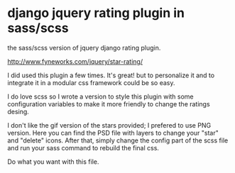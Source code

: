 django jquery rating plugin in sass/scss
=====================

the sass/scss version of jquery django rating plugin.

http://www.fyneworks.com/jquery/star-rating/

I did used this plugin a few times. It's great! but to personalize it and to integrate it in a modular css framework could be so easy.

I do love scss so I wrote a version to style this plugin with some configuration variables to make it more friendly to change the ratings desing.

I don't like the gif version of the stars provided; I prefered to use PNG version. Here you can find the PSD file with layers to change your "star" and "delete" icons. After that, simply change the config part of the scss file and run your sass command to rebuild the final css.

Do what you want with this file.
